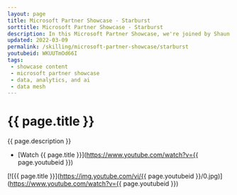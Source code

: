 ```yaml
---
layout: page
title: Microsoft Partner Showcase - Starburst
sorttitle: Microsoft Partner Showcase - Starburst
description: In this Microsoft Partner Showcase, we're joined by Shaun Van Staden from Starburst. Shaun gives us insight into data meshes, their typical challenges, and demos how Starburst can accelerate development of analytical workloads.
updated: 2022-03-09
permalink: /skilling/microsoft-partner-showcase/starburst
youtubeid: WKUUTmOd66I
tags: 
 - showcase content
 - microsoft partner showcase
 - data, analytics, and ai
 - data mesh
---
```


# {{ page.title }}

{{ page.description }}

* [Watch {{ page.title }}](https://www.youtube.com/watch?v={{ page.youtubeid }})

[![{{ page.title }}](https://img.youtube.com/vi/{{ page.youtubeid }}/0.jpg)](https://www.youtube.com/watch?v={{ page.youtubeid }})